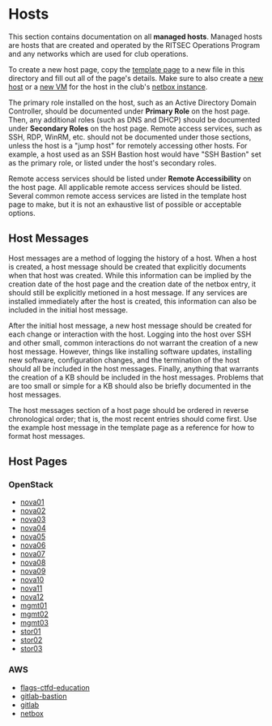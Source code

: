 # Hosts

This section contains documentation on all **managed hosts**. Managed hosts are
hosts that are created and operated by the RITSEC Operations Program and any
networks which are used for club operations.

To create a new host page, copy the [template page](./TEMPLATE.md) to a new
file in this directory and fill out all of the page's details. Make sure to
also create a [new host](https://netbox.ritsec.club/dcim/devices/add/) or a
[new VM](https://netbox.ritsec.club/virtualization/virtual-machines/add/) for
the host in the club's [netbox instance](https://netbox.ritsec.club).

The primary role installed on the host, such as an Active Directory Domain
Controller, should be documented under **Primary Role** on the host page. Then,
any additional roles (such as DNS and DHCP) should be documented under
**Secondary Roles** on the host page. Remote access services, such as SSH, RDP,
WinRM, etc. should not be documented under those sections, unless the host is a
"jump host" for remotely accessing other hosts. For example, a host used as an
SSH Bastion host would have "SSH Bastion" set as the primary role, or listed
under the host's secondary roles.

Remote access services should be listed under **Remote Accessibility** on the
host page. All applicable remote access services should be listed. Several
common remote access services are listed in the template host page to make, but
it is not an exhaustive list of possible or acceptable options.

## Host Messages

Host messages are a method of logging the history of a host. When a host is
created, a host message should be created that explicitly documents when that
host was created. While this information can be implied by the creation date of
the host page and the creation date of the netbox entry, it should still be
explicitly metioned in a host message. If any services are installed
immediately after the host is created, this information can also be included in
the initial host message.

After the initial host message, a new host message should be created for each
change or interaction with the host. Logging into the host over SSH and other
small, common interactions do not warrant the creation of a new host message.
However, things like installing software updates, installing new software,
configuration changes, and the termination of the host should all be included
in the host messages. Finally, anything that warrants the creation of a KB
should be included in the host messages. Problems that are too small or simple
for a KB should also be briefly documented in the host messages.

The host messages section of a host page should be ordered in reverse
chronological order; that is, the most recent entries should come first. Use
the example host message in the template page as a reference for how to format
host messages.

## Host Pages

### OpenStack

- [nova01](./nova01.md)
- [nova02](./nova02.md)
- [nova03](./nova03.md)
- [nova04](./nova04.md)
- [nova05](./nova05.md)
- [nova06](./nova06.md)
- [nova07](./nova07.md)
- [nova08](./nova08.md)
- [nova09](./nova09.md)
- [nova10](./nova10.md)
- [nova11](./nova11.md)
- [nova12](./nova12.md)
- [mgmt01](./mgmt01.md)
- [mgmt02](./mgmt02.md)
- [mgmt03](./mgmt03.md)
- [stor01](./stor01.md)
- [stor02](./stor02.md)
- [stor03](./stor03.md)

### AWS

- [flags-ctfd-education](./flags-ctfd-education.md)
- [gitlab-bastion](./gitlab-bastion.md)
- [gitlab](./gitlab.md)
- [netbox](./netbox.md)
